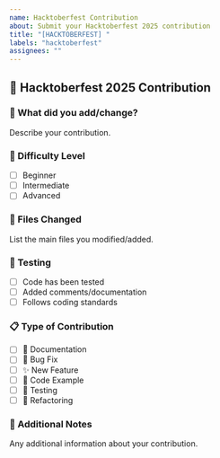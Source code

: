 ```yaml
---
name: Hacktoberfest Contribution
about: Submit your Hacktoberfest 2025 contribution
title: "[HACKTOBERFEST] "
labels: "hacktoberfest"
assignees: ""
---
```


## 🎃 Hacktoberfest 2025 Contribution

### 📝 What did you add/change?

Describe your contribution.

### 🎯 Difficulty Level

- [ ] Beginner
- [ ] Intermediate
- [ ] Advanced

### 📂 Files Changed

List the main files you modified/added.

### 🧪 Testing

- [ ] Code has been tested
- [ ] Added comments/documentation
- [ ] Follows coding standards

### 📋 Type of Contribution

- [ ] 📝 Documentation
- [ ] 🐛 Bug Fix
- [ ] ✨ New Feature
- [ ] 🎨 Code Example
- [ ] 🧪 Testing
- [ ] 🔧 Refactoring

### 🎉 Additional Notes

Any additional information about your contribution.
